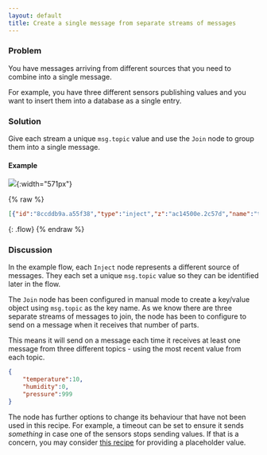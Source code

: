 ```yaml
---
layout: default
title: Create a single message from separate streams of messages
---
```


### Problem

You have messages arriving from different sources that you need to combine into
a single message.

For example, you have three different sensors publishing values and you want to
insert them into a database as a single entry.

### Solution

Give each stream a unique `msg.topic` value and use the <code class="node">Join</code>
node to group them into a single message.

#### Example

![](/images/basic/join-streams.png){:width="571px"}

{% raw %}
~~~json
[{"id":"8ccddb9a.a55f38","type":"inject","z":"ac14500e.2c57d","name":"temperature","topic":"temperature","payload":"10","payloadType":"num","repeat":"","crontab":"","once":false,"onceDelay":0.1,"x":110,"y":1760,"wires":[["47b769c5.cb0e28"]]},{"id":"47b769c5.cb0e28","type":"join","z":"ac14500e.2c57d","name":"","mode":"custom","build":"object","property":"payload","propertyType":"msg","key":"topic","joiner":"\\n","joinerType":"str","accumulate":false,"timeout":"","count":"3","reduceRight":false,"reduceExp":"","reduceInit":"","reduceInitType":"","reduceFixup":"","x":310,"y":1800,"wires":[["f9afb265.b11b7"]]},{"id":"f9afb265.b11b7","type":"debug","z":"ac14500e.2c57d","name":"","active":true,"tosidebar":true,"console":false,"tostatus":false,"complete":"false","x":470,"y":1800,"wires":[]},{"id":"2d269127.4f04ce","type":"inject","z":"ac14500e.2c57d","name":"humidity","topic":"humidity","payload":"","payloadType":"num","repeat":"","crontab":"","once":false,"onceDelay":0.1,"x":100,"y":1800,"wires":[["47b769c5.cb0e28"]]},{"id":"d6fbe805.0e4628","type":"inject","z":"ac14500e.2c57d","name":"pressure","topic":"pressure","payload":"999","payloadType":"num","repeat":"","crontab":"","once":false,"onceDelay":0.1,"x":100,"y":1840,"wires":[["47b769c5.cb0e28"]]}]
~~~
{: .flow}
{% endraw %}

### Discussion

In the example flow, each <code class="node">Inject</code> node represents a
different source of messages. They each set a unique `msg.topic` value so they
can be identified later in the flow.

The <code class="node">Join</code> node has been configured in manual mode to
create a key/value object using `msg.topic` as the key name. As we know there
are three separate streams of messages to join, the node has been to configure to
send on a message when it receives that number of parts.

This means it will send on a message each time it receives at least one message
from three different topics - using the most recent value from each topic.

```json
{
    "temperature":10,
    "humidity":0,
    "pressure":999
}
```

The node has further options to change its behaviour that have not been used in
this recipe. For example, a timeout can be set to ensure it sends *something*
in case one of the sensors stops sending values. If that is a concern, you may
consider [this recipe](/basics/trigger-timeout) for providing a placeholder
value.
